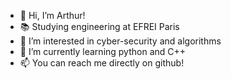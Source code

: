 - 👋 Hi, I’m Arthur!
- 📚 Studying engineering at EFREI Paris
- 👀 I’m interested in cyber-security and algorithms
- 🌱 I’m currently learning python and C++
- 📫 You can reach me directly on github!

<!---
arthur-gtgn/arthur-gtgn is a ✨ special ✨ repository because its `README.md` (this file) appears on your GitHub profile.
You can click the Preview link to take a look at your changes.
--->
